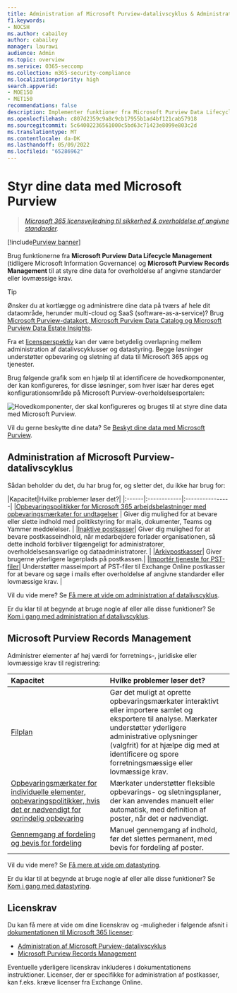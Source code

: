```yaml
---
title: Administration af Microsoft Purview-datalivscyklus & Administration af Microsoft Purview-poster
f1.keywords:
- NOCSH
ms.author: cabailey
author: cabailey
manager: laurawi
audience: Admin
ms.topic: overview
ms.service: O365-seccomp
ms.collection: m365-security-compliance
ms.localizationpriority: high
search.appverid:
- MOE150
- MET150
recommendations: false
description: Implementer funktioner fra Microsoft Purview Data Lifecycle Management & Microsoft Purview Records Management for at styre dine data for overholdelse af angivne standarder eller lovmæssige krav.
ms.openlocfilehash: c807d2359c9a8c9cb17955b1ad4bf121cab57918
ms.sourcegitcommit: 5c64002236561000c5bd63c71423e8099e803c2d
ms.translationtype: MT
ms.contentlocale: da-DK
ms.lasthandoff: 05/09/2022
ms.locfileid: "65286962"
---
```

# <a name="govern-your-data-with-microsoft-purview"></a>Styr dine data med Microsoft Purview

>*[Microsoft 365 licensvejledning til sikkerhed & overholdelse af angivne standarder](/office365/servicedescriptions/microsoft-365-service-descriptions/microsoft-365-tenantlevel-services-licensing-guidance/microsoft-365-security-compliance-licensing-guidance).*

[!include[Purview banner](../includes/purview-rebrand-banner.md)]

Brug funktionerne fra **Microsoft Purview Data Lifecycle Management** (tidligere Microsoft Information Governance) og **Microsoft Purview Records Management** til at styre dine data for overholdelse af angivne standarder eller lovmæssige krav.

> [!TIP]
> Ønsker du at kortlægge og administrere dine data på tværs af hele dit dataområde, herunder multi-cloud og SaaS (software-as-a-service)? Brug [Microsoft Purview-datakort, Microsoft Purview Data Catalog og Microsoft Purview Data Estate Insights](/azure/purview/overview).

Fra et [licensperspektiv](#licensing-requirements) kan der være betydelig overlapning mellem administration af datalivscyklusser og datastyring. Begge løsninger understøtter opbevaring og sletning af data til Microsoft 365 apps og tjenester.

Brug følgende grafik som en hjælp til at identificere de hovedkomponenter, der kan konfigureres, for disse løsninger, som hver især har deres eget konfigurationsområde på Microsoft Purview-overholdelsesportalen:

![Hovedkomponenter, der skal konfigureres og bruges til at styre dine data med Microsoft Purview.](../media/govern-your-data.png)

Vil du gerne beskytte dine data? Se [Beskyt dine data med Microsoft Purview](information-protection.md).

## <a name="microsoft-purview-data-lifecycle-management"></a>Administration af Microsoft Purview-datalivscyklus

Sådan beholder du det, du har brug for, og sletter det, du ikke har brug for:
 
|Kapacitet|Hvilke problemer løser det?|
|:------|:------------|:----------------|
|[Opbevaringspolitikker for Microsoft 365 arbejdsbelastninger med opbevaringsmærkater for undtagelser](retention.md) | Giver dig mulighed for at bevare eller slette indhold med politikstyring for mails, dokumenter, Teams og Yammer meddelelser. |
|[Inaktive postkasser](inactive-mailboxes-in-office-365.md)| Giver dig mulighed for at bevare postkasseindhold, når medarbejdere forlader organisationen, så dette indhold forbliver tilgængeligt for administratorer, overholdelsesansvarlige og dataadministratorer. |
|[Arkivpostkasser](archive-mailboxes.md)| Giver brugerne yderligere lagerplads på postkassen.|
|[Importér tjeneste for PST-filer](importing-pst-files-to-office-365.md)| Understøtter masseimport af PST-filer til Exchange Online postkasser for at bevare og søge i mails efter overholdelse af angivne standarder eller lovmæssige krav. |

Vil du vide mere? Se [Få mere at vide om administration af datalivscyklus](data-lifecycle-management.md).

Er du klar til at begynde at bruge nogle af eller alle disse funktioner? Se [Kom i gang med administration af datalivscyklus](get-started-with-data-lifecycle-management.md).


## <a name="microsoft-purview-records-management"></a>Microsoft Purview Records Management

Administrer elementer af høj værdi for forretnings-, juridiske eller lovmæssige krav til registrering:

|Kapacitet|Hvilke problemer løser det?|
|:---------|:---------------------------|
|[Filplan](file-plan-manager.md)| Gør det muligt at oprette opbevaringsmærkater interaktivt eller importere samlet og eksportere til analyse. Mærkater understøtter yderligere administrative oplysninger (valgfrit) for at hjælpe dig med at identificere og spore forretningsmæssige eller lovmæssige krav. |
|[Opbevaringsmærkater for individuelle elementer, opbevaringspolitikker, hvis det er nødvendigt for oprindelig opbevaring](retention.md)| Mærkater understøtter fleksible opbevarings- og sletningsplaner, der kan anvendes manuelt eller automatisk, med definition af poster, når det er nødvendigt. |
|[Gennemgang af fordeling og bevis for fordeling](disposition.md)| Manuel gennemgang af indhold, før det slettes permanent, med bevis for fordeling af poster.|

Vil du vide mere? Se [Få mere at vide om datastyring](records-management.md).

Er du klar til at begynde at bruge nogle af eller alle disse funktioner? Se [Kom i gang med datastyring](get-started-with-records-management.md).


## <a name="licensing-requirements"></a>Licenskrav

Du kan få mere at vide om dine licenskrav og -muligheder i følgende afsnit i [dokumentationen til Microsoft 365 licenser](/office365/servicedescriptions/microsoft-365-service-descriptions/microsoft-365-tenantlevel-services-licensing-guidance/microsoft-365-security-compliance-licensing-guidance): 
- [Administration af Microsoft Purview-datalivscyklus](/office365/servicedescriptions/microsoft-365-service-descriptions/microsoft-365-tenantlevel-services-licensing-guidance/microsoft-365-security-compliance-licensing-guidance#microsoft-purview-data-lifecycle-management)
- [Microsoft Purview Records Management](/office365/servicedescriptions/microsoft-365-service-descriptions/microsoft-365-tenantlevel-services-licensing-guidance/microsoft-365-security-compliance-licensing-guidance#microsoft-purview-records-management)

Eventuelle yderligere licenskrav inkluderes i dokumentationens instruktioner. Licenser, der er specifikke for administration af postkasser, kan f.eks. kræve licenser fra Exchange Online.